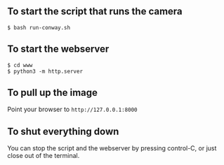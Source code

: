 ## To start the script that runs the camera

```
$ bash run-conway.sh
```

## To start the webserver

```
$ cd www
$ python3 -m http.server
```

## To pull up the image

Point your browser to `http://127.0.0.1:8000`

## To shut everything down

You can stop the script and the webserver by pressing control-C, or just close out of the terminal.
